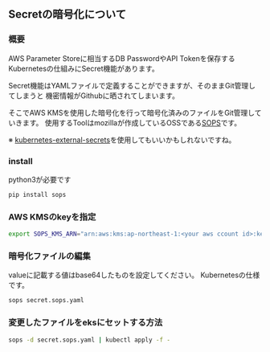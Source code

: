 ## Secretの暗号化について
### 概要
AWS Parameter Storeに相当するDB PasswordやAPI Tokenを保存する
Kubernetesの仕組みにSecret機能があります。

Secret機能はYAMLファイルで定義することができますが、そのままGit管理してしまうと
機密情報がGithubに晒されてしまいます。

そこでAWS KMSを使用した暗号化を行って暗号化済みのファイルをGit管理していきます。
使用するToolはmozillaが作成しているOSSである[SOPS](https://github.com/mozilla/sops#yaml-and-json-type-extensions)です。

※ [kubernetes-external-secrets](https://github.com/godaddy/kubernetes-external-secrets)を使用してもいいかもしれないですね。

### install
python3が必要です
```bash
pip install sops
```

### AWS KMSのkeyを指定
```bash
export SOPS_KMS_ARN="arn:aws:kms:ap-northeast-1:<your aws ccount id>:key/<your kms key>
```

### 暗号化ファイルの編集
valueに記載する値はbase64したものを設定してください。
Kubernetesの仕様です。
```bash
sops secret.sops.yaml
```

### 変更したファイルをeksにセットする方法
```bash
sops -d secret.sops.yaml | kubectl apply -f -
```
